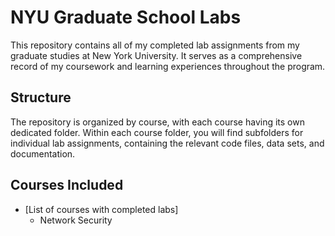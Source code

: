 # NYU Graduate School Labs

This repository contains all of my completed lab assignments from my graduate studies at New York University. It serves as a comprehensive record of my coursework and learning experiences throughout the program.

## Structure

The repository is organized by course, with each course having its own dedicated folder. Within each course folder, you will find subfolders for individual lab assignments, containing the relevant code files, data sets, and documentation.

## Courses Included

* [List of courses with completed labs]
    * Network Security
